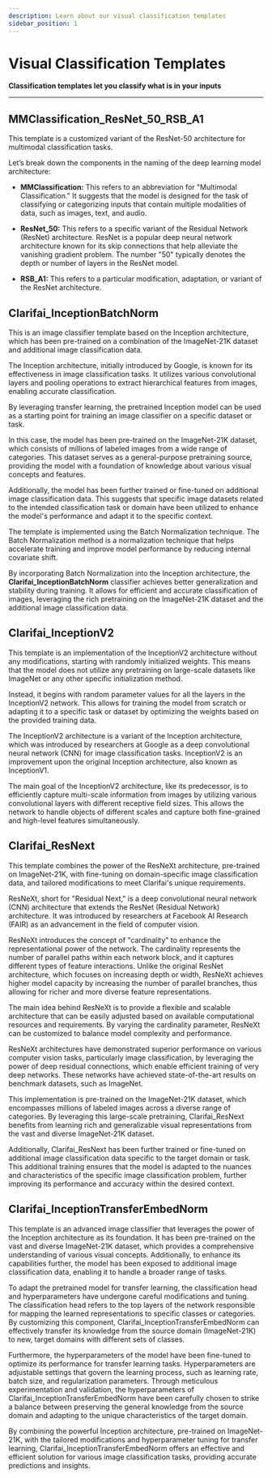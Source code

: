 ```yaml
---
description: Learn about our visual classification templates
sidebar_position: 1
---
```


# Visual Classification Templates

**Classification templates let you classify what is in your inputs**
<hr />

## MMClassification_ResNet_50_RSB_A1

This template is a customized variant of the ResNet-50 architecture for multimodal classification tasks. 

Let’s break down the components in the naming of the deep learning model architecture:

- **MMClassification:** This refers to an abbreviation for "Multimodal Classification." It suggests that the model is designed for the task of classifying or categorizing inputs that contain multiple modalities of data, such as images, text, and audio.

- **ResNet_50:** This refers to a specific variant of the Residual Network (ResNet) architecture. ResNet is a popular deep neural network architecture known for its skip connections that help alleviate the vanishing gradient problem. The number "50" typically denotes the depth or number of layers in the ResNet model.

- **RSB_A1:** This refers to a particular modification, adaptation, or variant of the ResNet architecture.

## Clarifai_InceptionBatchNorm

This is an image classifier template based on the Inception architecture, which has been pre-trained on a combination of the ImageNet-21K dataset and additional image classification data.

The Inception architecture, initially introduced by Google, is known for its effectiveness in image classification tasks. It utilizes various convolutional layers and pooling operations to extract hierarchical features from images, enabling accurate classification.

By leveraging transfer learning, the pretrained Inception model can be used as a starting point for training an image classifier on a specific dataset or task.

In this case, the model has been pre-trained on the ImageNet-21K dataset, which consists of millions of labeled images from a wide range of categories. This dataset serves as a general-purpose pretraining source, providing the model with a foundation of knowledge about various visual concepts and features.

Additionally, the model has been further trained or fine-tuned on additional image classification data. This suggests that specific image datasets related to the intended classification task or domain have been utilized to enhance the model's performance and adapt it to the specific context.

The template is implemented using the Batch Normalization technique. The Batch Normalization method is a normalization technique that helps accelerate training and improve model performance by reducing internal covariate shift.

By incorporating Batch Normalization into the Inception architecture, the **Clarifai_InceptionBatchNorm** classifier achieves better generalization and stability during training. It allows for efficient and accurate classification of images, leveraging the rich pretraining on the ImageNet-21K dataset and the additional image classification data.

## Clarifai_InceptionV2

This template is an implementation of the InceptionV2 architecture without any modifications, starting with randomly initialized weights. This means that the model does not utilize any pretraining on large-scale datasets like ImageNet or any other specific initialization method.

Instead, it begins with random parameter values for all the layers in the InceptionV2 network. This allows for training the model from scratch or adapting it to a specific task or dataset by optimizing the weights based on the provided training data.

The InceptionV2 architecture is a variant of the Inception architecture, which was introduced by researchers at Google as a deep convolutional neural network (CNN) for image classification tasks. InceptionV2 is an improvement upon the original Inception architecture, also known as InceptionV1.

The main goal of the InceptionV2 architecture, like its predecessor, is to efficiently capture multi-scale information from images by utilizing various convolutional layers with different receptive field sizes. This allows the network to handle objects of different scales and capture both fine-grained and high-level features simultaneously.

## Clarifai_ResNext

This template combines the power of the ResNeXt architecture, pre-trained on ImageNet-21K, with fine-tuning on domain-specific image classification data, and tailored modifications to meet Clarifai's unique requirements.

ResNeXt, short for "Residual Next," is a deep convolutional neural network (CNN) architecture that extends the ResNet (Residual Network) architecture. It was introduced by researchers at Facebook AI Research (FAIR) as an advancement in the field of computer vision.

ResNeXt introduces the concept of "cardinality" to enhance the representational power of the network. The cardinality represents the number of parallel paths within each network block, and it captures different types of feature interactions. Unlike the original ResNet architecture, which focuses on increasing depth or width, 
ResNeXt achieves higher model capacity by increasing the number of parallel branches, thus allowing for richer and more diverse feature representations.

The main idea behind ResNeXt is to provide a flexible and scalable architecture that can be easily adjusted based on available computational resources and requirements. By varying the cardinality parameter, ResNeXt can be customized to balance model complexity and performance.

ResNeXt architectures have demonstrated superior performance on various computer vision tasks, particularly image classification, by leveraging the power of deep residual connections, which enable efficient training of very deep networks. These networks have achieved state-of-the-art results on benchmark datasets, such as ImageNet.

This implementation is pre-trained on the ImageNet-21K dataset, which encompasses millions of labeled images across a diverse range of categories. By leveraging this large-scale pretraining, Clarifai_ResNext benefits from learning rich and generalizable visual representations from the vast and diverse ImageNet-21K dataset.

Additionally, Clarifai_ResNext has been further trained or fine-tuned on additional image classification data specific to the target domain or task. This additional training ensures that the model is adapted to the nuances and characteristics of the specific image classification problem, further improving its performance and accuracy within the desired context.

## Clarifai_InceptionTransferEmbedNorm

This template is an advanced image classifier that leverages the power of the Inception architecture as its foundation. It has been pre-trained on the vast and diverse ImageNet-21K dataset, which provides a comprehensive understanding of various visual concepts. Additionally, to enhance its capabilities further, the model has been exposed to additional image classification data, enabling it to handle a broader range of tasks.

To adapt the pretrained model for transfer learning, the classification head and hyperparameters have undergone careful modifications and tuning. The classification head refers to the top layers of the network responsible for mapping the learned representations to specific classes or categories. By customizing this component, Clarifai_InceptionTransferEmbedNorm can effectively transfer its knowledge from the source domain (ImageNet-21K) to new, target domains with different sets of classes.

Furthermore, the hyperparameters of the model have been fine-tuned to optimize its performance for transfer learning tasks. Hyperparameters are adjustable settings that govern the learning process, such as learning rate, batch size, and regularization parameters. Through meticulous experimentation and validation, the hyperparameters of Clarifai_InceptionTransferEmbedNorm have been carefully chosen to strike a balance between preserving the general knowledge from the source domain and adapting to the unique characteristics of the target domain.

By combining the powerful Inception architecture, pre-trained on ImageNet-21K, with the tailored modifications and hyperparameter tuning for transfer learning, Clarifai_InceptionTransferEmbedNorm offers an effective and efficient solution for various image classification tasks, providing accurate predictions and insights.
